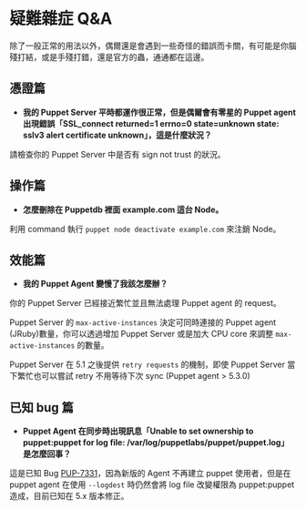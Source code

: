 # 疑難雜症 Q&A

除了一般正常的用法以外，偶爾還是會遇到一些奇怪的錯誤而卡關，有可能是你腦殘打結，或是手殘打錯，還是官方的蟲，通通都在這邊。

## 憑證篇

- **我的 Puppet Server 平時都運作很正常，但是偶爾會有零星的 Puppet agent 出現錯誤「SSL_connect returned=1 errno=0 state=unknown state: sslv3 alert certificate unknown」，這是什麼狀況？**

請檢查你的 Puppet Server 中是否有 sign not trust 的狀況。

## 操作篇

- **怎麼刪除在 Puppetdb 裡面 example.com 這台 Node。**

利用 command 執行 `puppet node deactivate example.com` 來注銷 Node。

## 效能篇

- **我的 Puppet Agent 變慢了我該怎麼辦？**

你的 Puppet Server 已經接近繁忙並且無法處理 Puppet agent 的 request。

Puppet Server 的 `max-active-instances` 決定可同時連接的 Puppet agent (JRuby)數量，你可以透過增加 Puppet Server 或是加大 CPU core 來調整 `max-active-instances` 的數量。

Puppet Server 在 5.1 之後提供 `retry requests` 的機制，即使 Puppet Server 當下繁忙也可以嘗試 retry 不用等待下次 sync (Puppet agent > 5.3.0)

## 已知 bug 篇

- **Puppet Agent 在同步時出現訊息「Unable to set ownership to puppet:puppet for log file: /var/log/puppetlabs/puppet/puppet.log」是怎麼回事？**

這是已知 Bug [PUP-7331][puppet-bug-pup-7331]，因為新版的 Agent 不再建立 puppet 使用者，但是在 puppet agent 在使用 `--logdest` 時仍然會將 log file 改變權限為 puppet:puppet 造成，目前已知在 5.x 版本修正。

[puppet-bug-pup-7331]: https://tickets.puppetlabs.com/browse/PUP-7331